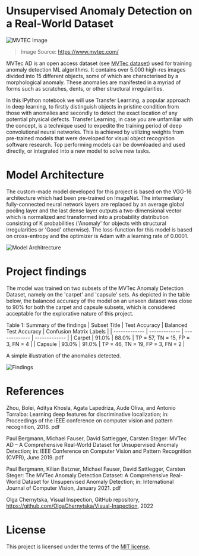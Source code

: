 # Unsupervised Anomaly Detection on a Real-World Dataset

![MVTEC Image](https://www.mvtec.com/fileadmin/_processed_/1/e/csm_dataset_overview_large_6f330dede4.png)
>Image Source: https://www.mvtec.com/

MVTec AD is an open access dataset (see [MVTec dataset](https://www.mvtec.com/company/research/datasets/mvtec-ad)) used for training anomaly detection ML algorithms. It contains over 5.000 high-res images divided into 15 different objects, some of which are characterised by a morphological anomaly. These anomalies are manifested in a myriad of forms such as scratches, dents, or other structural irregularities.

In this IPython notebook we will use Transfer Learning, a popular approach in deep learning, to firstly distinguish objects in pristine condition from those with anomalies and secondly to detect the exact location of any potential physical defects. Transfer Learning, in case you are unfamiliar with the concept, is a technique used to expedite the training period of deep convolutional neural networks. This is achieved by utilizing weights from pre-trained models that were developed for visual object recognition software research. Top performing models can be downloaded and used directly, or integrated into a new model to solve new tasks.

# Model Architecture

The custom-made model developed for this project is based on the VGG-16 architecture which had been pre-trained on ImageNet. The intermediary fully-connected neural network layers are replaced by an average global pooling layer and the last dense layer outputs a two-dimensional vector which is normalized and transformed into a probability distribution consisting of K probabilities ('Anomaly' for objects with structural irregularities or 'Good' otherwise). The loss-function for this model is based on cross-entropy and the optimizer is Adam with a learning rate of 0.0001. 

![Model Architrecture](https://user-images.githubusercontent.com/71797206/169629507-91206559-c316-40da-a129-d21b44931154.png)

# Project findings

The model was trained on two subsets of the MVTec Anomaly Detection Dataset, namely on the 'carpet' and 'capsule' sets. As depicted in the table below, the balanced accuracy of the model on an unseen dataset was close to 90% for both the carpet and capsule subsets, which is considered acceptable for the explorative nature of this project.

Table 1: Summary of the findings 
| Subset Title  | Test Accuracy | Balanced Test Accuracy | Confusion Matrix Labels          |
| ------------- | ------------- | -------------          | -------------                    |
| Carpet        | 91.0%          | 88.0%                   | TP = 57, TN = 15, FP = 3, FN = 4 |
| Capsule       | 93.0%          | 91.0%                   | TP = 46, TN = 19, FP = 3, FN = 2 |

A simple illustration of the anomalies detected.

![Findings](https://user-images.githubusercontent.com/71797206/169630481-6b613330-e16c-48b5-bb64-0db4e0dbee20.png)

# References

Zhou, Bolei, Aditya Khosla, Agata Lapedriza, Aude Oliva, and Antonio Torralba: Learning deep features for discriminative localization; in: Proceedings of the IEEE conference on computer vision and pattern recognition, 2016. pdf

Paul Bergmann, Michael Fauser, David Sattlegger, Carsten Steger: MVTec AD – A Comprehensive Real-World Dataset for Unsupervised Anomaly Detection; in: IEEE Conference on Computer Vision and Pattern Recognition (CVPR), June 2019. pdf

Paul Bergmann, Kilian Batzner, Michael Fauser, David Sattlegger, Carsten Steger: The MVTec Anomaly Detection Dataset: A Comprehensive Real-World Dataset for Unsupervised Anomaly Detection; in: International Journal of Computer Vision, January 2021. pdf

Olga Chernytska, Visual Inspection, GitHub repository, https://github.com/OlgaChernytska/Visual-Inspection, 2022

# License

This project is licensed under the terms of the [MIT license](https://choosealicense.com/licenses/mit/).

